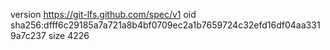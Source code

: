 version https://git-lfs.github.com/spec/v1
oid sha256:dfff6c29185a7a721a8b4bf0709ec2a1b7659724c32efd16df04aa3319a7c237
size 4226
